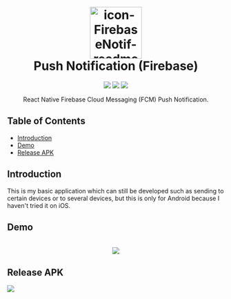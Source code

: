 <h1 align="center">
  <br>
  <img width="120" alt="icon-FirebaseNotif-readme" src="https://user-images.githubusercontent.com/59215215/83996918-6d70a780-a987-11ea-8cf6-569ebde85b50.png">

  <br>
  Push Notification (Firebase)
  <br>
</h1>

<p align="center">
  <img src="https://img.shields.io/badge/React%20Native-v0.62.2-informational.svg?style=popout&logo=react">
  <img src="https://img.shields.io/badge/Node.js-v12.14.1-success">
  <img src="https://img.shields.io/badge/Firebase-v7-orange.svg?style=popout&logo=firebase">
</p>

<p align="center">
  React Native Firebase Cloud Messaging (FCM) Push Notification.
<p/>

## Table of Contents

- [Introduction](#introduction)
- [Demo](#demo)
- [Release APK](#release-apk)

## Introduction

<p>This is my basic application which can still be developed such as sending to certain devices or to several devices, but this is only for Android because I haven't tried it on iOS.</p>


## Demo

<p align="center">
<br>
 <img src="https://user-images.githubusercontent.com/59215215/84000301-9ba5b580-a98e-11ea-861e-96300df0d60c.gif" />
</p>

## Release APK

<a href="https://bit.ly/FirebaseNotif">
  <img src="https://img.shields.io/badge/Download-FirebaseNotif v2.1-blue.svg?style=popout&logo=mediafire"/>
</a>
